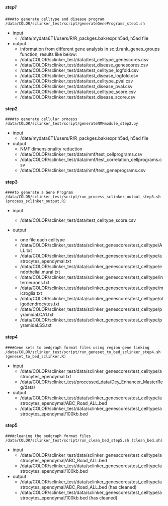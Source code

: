 ##### step1
```
####to generate celltype and disease program
/data/COLOR/sclinker_test/script/generateGenePrograms_step1.sh
```

* input
  * /data/mydata6T1/users/R/R_packges.bak/expr.h5ad, h5ad file
* output
  * information from different gene analysis in sc.tl.rank_genes_groups function, results like below:
  * /data/COLOR/sclinker_test/data/test_celltype_genescores.csv
  * /data/COLOR/sclinker_test/data/test_disease_genescores.csv
  * /data/COLOR/sclinker_test/data/test_celltype_logfold.csv
  * /data/COLOR/sclinker_test/data/test_disease_logfold.csv
  * /data/COLOR/sclinker_test/data/test_celltype_pval.csv
  * /data/COLOR/sclinker_test/data/test_disease_pval.csv
  * /data/COLOR/sclinker_test/data/test_celltype_score.csv
  * /data/COLOR/sclinker_test/data/test_disease_score.csv

#### step2
```
####to generate cellular process
/data/COLOR/sclinker_test/script/generateNMFmodule_step2.py
```

* input 
  * /data/mydata6T1/users/R/R_packges.bak/expr.h5ad, h5ad file
* output
  * NMF dimensionality reduction
  * /data/COLOR/sclinker_test/data/nmf/test_cellprograms.csv
  * /data/COLOR/sclinker_test/data/nmf/test_correlation_cellprograms.csv
  * /data/COLOR/sclinker_test/data/nmf/test_geneprograms.csv

#### step3
```
####to generate a Gene Program
/data/COLOR/sclinker_test/script/run_process_sclinker_output_step3.sh (process_sclinker_output.R)
```

* input
  * /data/COLOR/sclinker_test/data/test_celltype_score.csv

* output
  * one file each celltype
  * /data/COLOR/sclinker_test/data/sclinker_genescores/test_celltype/ALL.txt
  * /data/COLOR/sclinker_test/data/sclinker_genescores/test_celltype/astrocytes_ependymal.txt
  * /data/COLOR/sclinker_test/data/sclinker_genescores/test_celltype/endothelial.mural.txt
  * /data/COLOR/sclinker_test/data/sclinker_genescores/test_celltype/interneurons.txt
  * /data/COLOR/sclinker_test/data/sclinker_genescores/test_celltype/microglia.txt
  * /data/COLOR/sclinker_test/data/sclinker_genescores/test_celltype/oligodendrocytes.txt
  * /data/COLOR/sclinker_test/data/sclinker_genescores/test_celltype/pyramidal.CA1.txt
  * /data/COLOR/sclinker_test/data/sclinker_genescores/test_celltype/pyramidal.SS.txt

#### step4
```
####Gene sets to bedgraph format files using region-gene linking
/data/COLOR/sclinker_test/script/run_geneset_to_bed_sclinker_step4.sh (geneset_to_bed_sclinker.R)
```

* input
  * /data/COLOR/sclinker_test/data/sclinker_genescores/test_celltype/astrocytes_ependymal.txt
  * /data/COLOR/sclinker_test/processed_data/Dey_Enhancer_MasterReg/data/
* output
  * /data/COLOR/sclinker_test/data/sclinker_genescores/test_celltype/astrocytes_ependymal/ABC_Road_ALL.bed
  * /data/COLOR/sclinker_test/data/sclinker_genescores/test_celltype/astrocytes_ependymal/100kb.bed

#### step5
```
####cleaning the bedgraph format files
/data/COLOR/sclinker_test/script/run_clean_bed_step5.sh (clean_bed.sh)
```

* input
  * /data/COLOR/sclinker_test/data/sclinker_genescores/test_celltype/astrocytes_ependymal/ABC_Road_ALL.bed
  * /data/COLOR/sclinker_test/data/sclinker_genescores/test_celltype/astrocytes_ependymal/100kb.bed
* output
  * /data/COLOR/sclinker_test/data/sclinker_genescores/test_celltype/astrocytes_ependymal/ABC_Road_ALL.bed (has cleaned)
  * /data/COLOR/sclinker_test/data/sclinker_genescores/test_celltype/astrocytes_ependymal/100kb.bed (has cleaned)


